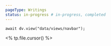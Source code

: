 ```yaml
---
pageType: Writings
status: in-progress # in-progress, completed
---
```

```dataviewjs
await dv.view("data/views/navbar");
```
<% tp.file.cursor() %>

